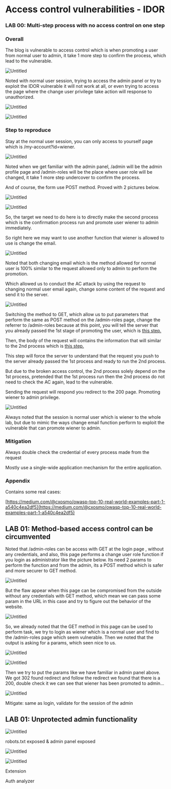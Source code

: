 # Access control vulnerabilities - IDOR

### LAB 00: ****Multi-step process with no access control on one step****

### Overall

The blog is vulnerable to access control which is when promoting a user from normal user to admin, it take 1 more step to confirm the process, which lead to the vulnerable.

![Untitled](Access%20control%20vulnerabilities%20-%20IDOR%20215faa5ea8384d0d8d9c816eac1b3711/Untitled.png)

Noted with normal user session, trying to access the admin panel or try to exploit the IDOR vulnerable it will not work at all, or even trying to access the page where the change user privilege take action will response to unauthorized.

![Untitled](Access%20control%20vulnerabilities%20-%20IDOR%20215faa5ea8384d0d8d9c816eac1b3711/Untitled%201.png)

![Untitled](Access%20control%20vulnerabilities%20-%20IDOR%20215faa5ea8384d0d8d9c816eac1b3711/Untitled%202.png)

### Step to reproduce

Stay at the normal user session, you can only access to yourself page which is /my-account?id=wiener.

![Untitled](Access%20control%20vulnerabilities%20-%20IDOR%20215faa5ea8384d0d8d9c816eac1b3711/Untitled%203.png)

Noted when we get familiar with the admin panel, /admin will be the admin profile page and /admin-roles will be the place where user role will be changed, it take 1 more step undercover to confirm the process.

And of course, the form use POST method. Proved with 2 pictures below.

![Untitled](Access%20control%20vulnerabilities%20-%20IDOR%20215faa5ea8384d0d8d9c816eac1b3711/Untitled%204.png)

![Untitled](Access%20control%20vulnerabilities%20-%20IDOR%20215faa5ea8384d0d8d9c816eac1b3711/Untitled%205.png)

So, the target we need to do here is to directly make the second process which is the confirmation process run and promote user wiener to admin immediately.

So right here we may want to use another function that wiener is allowed to use is change the email.

![Untitled](Access%20control%20vulnerabilities%20-%20IDOR%20215faa5ea8384d0d8d9c816eac1b3711/Untitled%206.png)

Noted that both changing email which is the method allowed for normal user is 100% similar to the request allowed only to admin to perform the promotion. 

Which allowed us to conduct the AC attack by using the request to changing normal user email again, change some content of the request and send it to the server.

![Untitled](Access%20control%20vulnerabilities%20-%20IDOR%20215faa5ea8384d0d8d9c816eac1b3711/Untitled%207.png)

Switching the method to GET, which allow us to put parameters that perform the same as POST method on the /admin-roles page, change the referrer to /admin-roles because at this point, you will tell the server that you already passed the 1st stage of promoting the user, which is [this step.](Access%20control%20vulnerabilities%20-%20IDOR%20215faa5ea8384d0d8d9c816eac1b3711.md)

Then, the body of the request will contains the information that will similar to the 2nd process which is [this step.](Access%20control%20vulnerabilities%20-%20IDOR%20215faa5ea8384d0d8d9c816eac1b3711.md) 

This step will force the server to understand that the request you push to the server already passed the 1st process and ready to run the 2nd process.

But due to the broken access control, the 2nd process solely depend on the 1st process, pretended that the 1st process run then the 2nd process do not need to check the AC again, lead to the vulnerable.

Sending the request will respond you redirect to the 200 page. Promoting wiener to admin privilege. 

![Untitled](Access%20control%20vulnerabilities%20-%20IDOR%20215faa5ea8384d0d8d9c816eac1b3711/Untitled%208.png)

Always noted that the session is normal user which is wiener to the whole lab, but due to mimic the ways change email function perform to exploit the vulnerable that can promote wiener to admin.

### Mitigation

Always double check the credential of every process made from the request

Mostly use a single-wide application mechanism for the entire application.

### Appendix

Contains some real cases:

[https://medium.com/@cxosmo/owasp-top-10-real-world-examples-part-1-a540c4ea2df5](https://medium.com/@cxosmo/owasp-top-10-real-world-examples-part-1-a540c4ea2df5)

## LAB 01: ****Method-based access control can be circumvented****

Noted that /admin-roles can be access with GET at the login page , without any credentials, and also, this page performs a change user role function if you login as administrator like the picture below. Its need 2 params to perform the function and from the admin, its a POST method which is safer and more securer to GET method. 

![Untitled](Access%20control%20vulnerabilities%20-%20IDOR%20215faa5ea8384d0d8d9c816eac1b3711/Untitled%209.png)

But the flaw appear when this page can be compromised from the outside without any credentials with GET method, which mean we can pass some param in the URL in this case and try to figure out the behavior of the website.

![Untitled](Access%20control%20vulnerabilities%20-%20IDOR%20215faa5ea8384d0d8d9c816eac1b3711/Untitled%2010.png)

So, we already noted that the GET method in this page can be used to perform task, we try to login as wiener which is a normal user and find to the /admin-roles page which seem vulnerable. Then we noted that the output is asking for a params, which seen nice to us.

![Untitled](Access%20control%20vulnerabilities%20-%20IDOR%20215faa5ea8384d0d8d9c816eac1b3711/Untitled%2011.png)

![Untitled](Access%20control%20vulnerabilities%20-%20IDOR%20215faa5ea8384d0d8d9c816eac1b3711/Untitled%2012.png)

Then we try to put the params like we have familiar in admin panel above. We got 302 found redirect and follow the redirect we found that there is a 200, double check it we can see that wiener has been promoted to admin…

![Untitled](Access%20control%20vulnerabilities%20-%20IDOR%20215faa5ea8384d0d8d9c816eac1b3711/Untitled%2013.png)

Mitigate: same as login, validate for the session of the admin 

## LAB 01: ****Unprotected admin functionality****

![Untitled](Access%20control%20vulnerabilities%20-%20IDOR%20215faa5ea8384d0d8d9c816eac1b3711/Untitled%2014.png)

robots.txt exposed & admin panel exposed

![Untitled](Access%20control%20vulnerabilities%20-%20IDOR%20215faa5ea8384d0d8d9c816eac1b3711/Untitled%2015.png)

![Untitled](Access%20control%20vulnerabilities%20-%20IDOR%20215faa5ea8384d0d8d9c816eac1b3711/Untitled%2016.png)

Extension

Auth analyzer